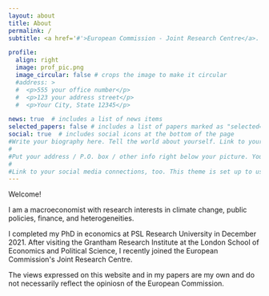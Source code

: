 ```yaml
---
layout: about
title: About
permalink: /
subtitle: <a href='#'>European Commission - Joint Research Centre</a>. <a href='#'>PSL Research University - Paris Dauphine</a>. 

profile:
  align: right
  image: prof_pic.png
  image_circular: false # crops the image to make it circular
  #address: >
  #  <p>555 your office number</p>
  #  <p>123 your address street</p>
  #  <p>Your City, State 12345</p>

news: true  # includes a list of news items
selected_papers: false # includes a list of papers marked as "selected={true}"
social: true  # includes social icons at the bottom of the page
#Write your biography here. Tell the world about yourself. Link to your favorite [subreddit](http://reddit.com). You can put a picture in, too. The code is already in, just name your picture `prof_pic.jpg` and put it in the #`img/` folder.
#
#Put your address / P.O. box / other info right below your picture. You can also disable any these elements by editing `profile` property of the YAML header of your `_pages/about.md`. Edit `_bibliography/papers.bib` and #Jekyll will render your [publications page](/al-folio/publications/) automatically.
#
#Link to your social media connections, too. This theme is set up to use [Font Awesome icons](http://fortawesome.github.io/Font-Awesome/) and [Academicons](https://jpswalsh.github.io/academicons/), like the ones below. Add #your Facebook, Twitter, LinkedIn, Google Scholar, or just disable all of them.
---
```


Welcome!

I am a macroeconomist with research interests in climate change, public policies, finance, and heterogeneities. 

I completed my PhD in economics at PSL Research University in December 2021. After visiting the Grantham Research Institute at the London School of Economics and Political Science, I recently joined the European Commission's Joint Research Centre.

The views expressed on this website and in my papers are my own and do not necessarily reflect the opiniosn of the European Commission.
